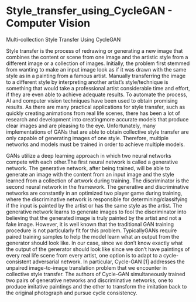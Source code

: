# Style_transfer_using_CycleGAN - Computer Vision
Multi-collection Style Transfer Using CycleGAN

Style transfer is the process of redrawing or generating a new image that combines the content or scene from one image and the artistic style from a different image or a collection of images. Initially, the problem first stemmed from wanting to make an input image look as if it was drawn with the same style as in a painting from a famous artist. Manually transferring the image to a different style by interpreting another artist’s style/technique is something that would take a professional artist considerable time and effort, if they are even able to achieve adequate results.
To automate the process, AI and computer vision techniques have been used to obtain promising results. As there are many practical applications for style transfer, such as quickly creating animations from real life scenes, there has been a lot of research and development into creatingmore accurate models that produce clear images and are pleasing to the eye. Unfortunately, many implementations of GANs that are able to obtain collective style transfer are only capable of generating images of one style. Therefore, multiple networks and models must be trained in order to achieve multiple models.

GANs utilize a deep learning approach in which two neural networks compete with each other.The first neural network is called a generative network. The generative network, after being trained, will be able to generate an image with the content from an input image and the style learned from a collection of artwork during training. The discriminator is the second neural network in the framework. The generative and discriminative networks are constantly in an
optimized two player game during training, where the discriminative network is responsible for determining/classifying if the input is painted by the artist or has the same style as the artist. The generative network learns to generate images to fool the discriminator into believing that the generated image is truly painted by the artist and not a fake image. However, it is well known that the traditional GAN training procedure is not particularly fit for this problem. TypicallyGANs require paired training samples to help the model learn what an output from the generator should look like. In our case, since we don’t know exactly what the output of the generator should look like since we don’t have paintings of every real life scene from every artist, one
option is to adapt to a cycle-consistent adversarial network. In particular, Cycle-GAN [1] addresses the unpaired image-to-image translation problem that we encounter in collective style transfer. The authors of Cycle-GAN simultaneously trained two pairs of generative networks and discriminative networks, one to produce imitative paintings and the other to transform the imitation back to the original photograph and pursue cycle consistency.
